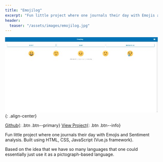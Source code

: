 ```yaml
---
title: "Emojilog"
excerpt: "Fun little project where one journals their day with Emojis and Sentiment analysis"
header:
  teaser: "/assets/images/emojilog.jpg"
---
```


![Spark](/assets/images/emojilog.jpg){: .align-center}

<!-- Buttons -->

[Github](https://github.com/Mechasparrow/Emojilog){: .btn .btn--primary}
[View Project](http://emojilog.surge.sh/){: .btn .btn--info}

<!-- Description -->

Fun little project where one journals their day with Emojis and Sentiment analysis. Built using HTML, CSS, JavaScript (Vue.js framework).

Based on the idea that we have so many languages that one could essentially just use it as a pictograph-based language.

